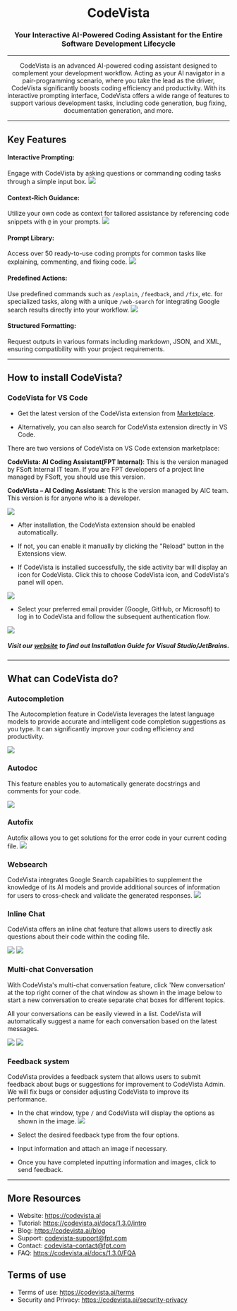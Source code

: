 <div align="center">

# CodeVista
### Your Interactive AI-Powered Coding Assistant for the Entire Software Development Lifecycle

---

CodeVista is an advanced AI-powered coding assistant designed to complement your development workflow. Acting as your AI navigator in a pair-programming scenario, where you take the lead as the driver, CodeVista significantly boosts coding efficiency and productivity. With its interactive prompting interface, CodeVista offers a wide range of features to support various development tasks, including code generation, bug fixing, documentation generation, and more.

---

</div>

## Key Features

#### Interactive Prompting: 
Engage with CodeVista by asking questions or commanding coding tasks through a simple input box.
![](./media/feature/chatbox.png)

#### Context-Rich Guidance: 
Utilize your own code as context for tailored assistance by referencing code snippets with `@` in your prompts.
![](./media/feature/@.png)

#### Prompt Library: 
Access over 50 ready-to-use coding prompts for common tasks like explaining, commenting, and fixing code.
![](./media/feature/prompt_library.png)

#### Predefined Actions: 
Use predefined commands such as `/explain`, `/feedback`, and `/fix`, etc. for specialized tasks, along with a unique `/web-search` for integrating Google search results directly into your workflow.
![](./media/feature/pre_define.png)

#### Structured Formatting: 
Request outputs in various formats including markdown, JSON, and XML, ensuring compatibility with your project requirements.


---

## How to install CodeVista?

### CodeVista for VS Code

- Get the latest version of the CodeVista extension from [Marketplace](https://marketplace.visualstudio.com/items?itemName=AIC.codeVista).

- Alternatively, you can also search for CodeVista extension directly in VS Code.

There are two versions of CodeVista on VS Code extension marketplace:

**CodeVista: AI Coding Assistant(FPT Internal)**: This is the version managed by FSoft Internal IT team. If you are FPT developers of a project line managed by FSoft, you should use this version.

**CodeVista – AI Coding Assistant**: This is the version managed by AIC team. This version is for anyone who is a developer.

![](./media/installation/codevista_version.png)

- After installation, the CodeVista extension should be enabled automatically.

- If not, you can enable it manually by clicking the "Reload" button in the Extensions view.

- If CodeVista is installed successfully, the side activity bar will display an icon for CodeVista. Click this to choose CodeVista icon, and CodeVista's panel will open.

![](./media/installation/codevista_icon.png)

- Select your preferred email provider (Google, GitHub, or Microsoft) to log in to CodeVista and follow the subsequent authentication flow.

![](./media/installation/login.png)

##### Visit our [website](https://codevista.ai/docs/1.3.0/installation) to find out Installation Guide for Visual Studio/JetBrains.

---

## What can CodeVista do?

### Autocompletion
The Autocompletion feature in CodeVista leverages the latest language models to provide accurate and intelligent code completion suggestions as you type. It can significantly improve your coding efficiency and productivity.

![](./media/feature/completion.gif)

### Autodoc
This feature enables you to automatically generate docstrings and comments for your code. 

![](./media/feature/autodoc.png)

### Autofix

Autofix allows you to get solutions for the error code in your current coding file.
![](./media/feature/fix%20bug.gif)

### Websearch

CodeVista integrates Google Search capabilities to supplement the knowledge of its AI models and provide additional sources of information for users to cross-check and validate the generated responses. 
![](./media/feature/websearch.png)

### Inline Chat

CodeVista offers an inline chat feature that allows users to directly ask questions about their code within the coding file.

![](./media/feature/inline1.png)
![](./media/feature/inline2.png)


### Multi-chat Conversation

With CodeVista's multi-chat conversation feature, click 'New conversation' at the top right corner of the chat window as shown in the image below to start a new conversation to create separate chat boxes for different topics. 

All your conversations can be easily viewed in a list. CodeVista will automatically suggest a name for each conversation based on the latest messages.

![](./media/feature/multichat1.png)
![](./media/feature/multichat2.png)

### Feedback system

CodeVista provides a feedback system that allows users to submit feedback about bugs or suggestions for improvement to CodeVista Admin. We will fix bugs or consider adjusting CodeVista to improve its performance.

- In the chat window, type `/` and CodeVista will display the options as shown in the image.
![](./media/feature/feedback.png)

- Select the desired feedback type from the four options.

- Input information and attach an image if necessary.

- Once you have completed inputting information and images, click to send feedback.

---



## More Resources

- Website: https://codevista.ai
- Tutorial: https://codevista.ai/docs/1.3.0/intro
- Blog: https://codevista.ai/blog
- Support: codevista-support@fpt.com
- Contact: codevista-contact@fpt.com
- FAQ: https://codevista.ai/docs/1.3.0/FQA

## Terms of use

- Terms of use: https://codevista.ai/terms
- Security and Privacy: https://codevista.ai/security-privacy

